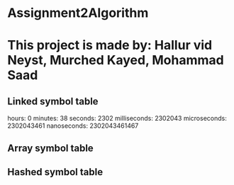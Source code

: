 # Assignment2Algorithm
<h1>This project is made by: Hallur vid Neyst, Murched Kayed, Mohammad Saad</h1>

<h2>Linked symbol table</h2>
<p>
hours: 0
minutes: 38
seconds: 2302
milliseconds: 2302043
microseconds: 2302043461
nanoseconds: 2302043461467
  </p>
<h2>Array symbol table</h2>
<h2>Hashed symbol table </h2>
